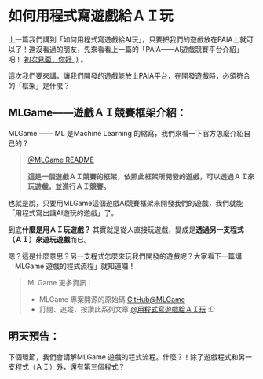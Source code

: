 # 如何用程式寫遊戲給ＡＩ玩

上一篇我們講到「如何用程式寫遊戲給AI玩」，只要把我們的遊戲放在PAIA上就可以了！還沒看過的朋友，先來看看上一篇的「PAIA——AI遊戲競賽平台介紹」吧！ [初次見面，你好 ;)](https://ithelp.ithome.com.tw/articles/10287755) 。

這次我們要來講，讓我們開發的遊戲能放上PAIA平台，在開發遊戲時，必須符合的「框架」是什麼？

## MLGame——遊戲ＡＩ競賽框架介紹：

MLGame —— ML 是Machine Learning 的縮寫，我們來看一下官方怎麼介紹自己的？ 

> [＠MLGame README](https://github.com/PAIA-Playful-AI-Arena/MLGame/blob/master/README.md)
> 
> **這是一個遊戲ＡＩ競賽的框架，依照此框架所開發的遊戲，可以透過ＡＩ來玩遊戲，並進行ＡＩ競賽。**

也就是說，只要用MLGame這個遊戲AI競賽框架來開發我們的遊戲，我們就能「用程式寫出讓AI遊玩的遊戲」了。

到底**什麼是用ＡＩ玩遊戲？** 其實就是從人直接玩遊戲，變成是**透過另一支程式（ＡＩ）來遊玩遊戲**而已。

嗯？這是什麼意思？另一支程式怎麼來玩我們開發的遊戲呢？大家看下一篇講「MLGame 遊戲的程式流程」就知道囉！

> MLGame 更多資訊：
> 
> - MLGame 專案開源的原始碼 [GitHub@MLGame](https://github.com/PAIA-Playful-AI-Arena/MLGame)
> - 訂閱、追蹤、按讚此系列文章 [@用程式寫遊戲給ＡＩ玩](https://ithelp.ithome.com.tw/2022ironman/signup/list?keyword=%E7%94%A8%E7%A8%8B%E5%BC%8F%E5%AF%AB%E9%81%8A%E6%88%B2%E7%B5%A6AI%E7%8E%A9) :D

## 明天預告：

下個環節，我們會講解MLGame 遊戲的程式流程。什麼？！除了遊戲程式和另一支程式（ＡＩ）外，還有第三個程式？